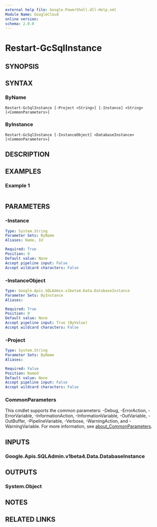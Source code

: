 ```yaml
---
external help file: Google.PowerShell.dll-Help.xml
Module Name: GoogleCloud
online version:
schema: 2.0.0
---
```


# Restart-GcSqlInstance

## SYNOPSIS


## SYNTAX

### ByName
```
Restart-GcSqlInstance [-Project <String>] [-Instance] <String> [<CommonParameters>]
```

### ByInstance
```
Restart-GcSqlInstance [-InstanceObject] <DatabaseInstance> [<CommonParameters>]
```

## DESCRIPTION


## EXAMPLES

### Example 1
```powershell

```



## PARAMETERS

### -Instance


```yaml
Type: System.String
Parameter Sets: ByName
Aliases: Name, Id

Required: True
Position: 0
Default value: None
Accept pipeline input: False
Accept wildcard characters: False
```

### -InstanceObject


```yaml
Type: Google.Apis.SQLAdmin.v1beta4.Data.DatabaseInstance
Parameter Sets: ByInstance
Aliases:

Required: True
Position: 0
Default value: None
Accept pipeline input: True (ByValue)
Accept wildcard characters: False
```

### -Project


```yaml
Type: System.String
Parameter Sets: ByName
Aliases:

Required: False
Position: Named
Default value: None
Accept pipeline input: False
Accept wildcard characters: False
```

### CommonParameters
This cmdlet supports the common parameters: -Debug, -ErrorAction, -ErrorVariable, -InformationAction, -InformationVariable, -OutVariable, -OutBuffer, -PipelineVariable, -Verbose, -WarningAction, and -WarningVariable. For more information, see [about_CommonParameters](http://go.microsoft.com/fwlink/?LinkID=113216).

## INPUTS

### Google.Apis.SQLAdmin.v1beta4.Data.DatabaseInstance

## OUTPUTS

### System.Object
## NOTES

## RELATED LINKS
